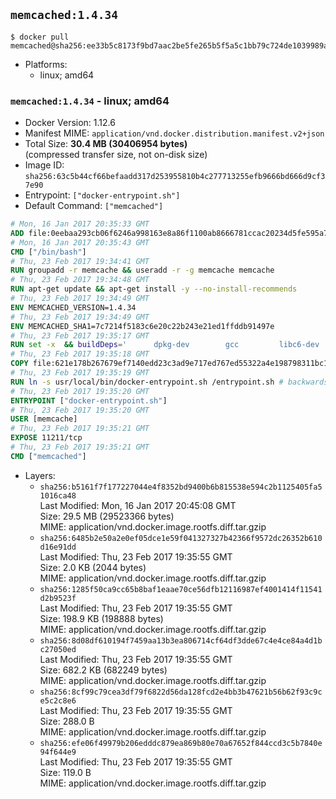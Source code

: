 ## `memcached:1.4.34`

```console
$ docker pull memcached@sha256:ee33b5c8173f9bd7aac2be5fe265b5f5a5c1bb79c724de1039989a20c6a43821
```

-	Platforms:
	-	linux; amd64

### `memcached:1.4.34` - linux; amd64

-	Docker Version: 1.12.6
-	Manifest MIME: `application/vnd.docker.distribution.manifest.v2+json`
-	Total Size: **30.4 MB (30406954 bytes)**  
	(compressed transfer size, not on-disk size)
-	Image ID: `sha256:63c5b44cf66befaadd317d253955810b4c277713255efb9666bd666d9cf37e90`
-	Entrypoint: `["docker-entrypoint.sh"]`
-	Default Command: `["memcached"]`

```dockerfile
# Mon, 16 Jan 2017 20:35:33 GMT
ADD file:0eebaa293cb06f6246a998163e8a86f1100ab8666781ccac20234d5fe595a7ec in / 
# Mon, 16 Jan 2017 20:35:43 GMT
CMD ["/bin/bash"]
# Thu, 23 Feb 2017 19:34:41 GMT
RUN groupadd -r memcache && useradd -r -g memcache memcache
# Thu, 23 Feb 2017 19:34:48 GMT
RUN apt-get update && apt-get install -y --no-install-recommends 		libevent-2.0-5 	&& rm -rf /var/lib/apt/lists/*
# Thu, 23 Feb 2017 19:34:49 GMT
ENV MEMCACHED_VERSION=1.4.34
# Thu, 23 Feb 2017 19:34:49 GMT
ENV MEMCACHED_SHA1=7c7214f5183c6e20c22b243e21ed1ffddb91497e
# Thu, 23 Feb 2017 19:35:17 GMT
RUN set -x 	&& buildDeps=' 		dpkg-dev 		gcc 		libc6-dev 		libevent-dev 		make 		perl 		wget 	' 	&& apt-get update && apt-get install -y $buildDeps --no-install-recommends 	&& rm -rf /var/lib/apt/lists/* 	&& wget -O memcached.tar.gz "http://memcached.org/files/memcached-$MEMCACHED_VERSION.tar.gz" 	&& echo "$MEMCACHED_SHA1  memcached.tar.gz" | sha1sum -c - 	&& mkdir -p /usr/src/memcached 	&& tar -xzf memcached.tar.gz -C /usr/src/memcached --strip-components=1 	&& rm memcached.tar.gz 	&& cd /usr/src/memcached 	&& ./configure --build="$(dpkg-architecture --query DEB_BUILD_GNU_TYPE)" 	&& make -j "$(nproc)" 	&& make install 	&& cd / && rm -rf /usr/src/memcached 	&& apt-get purge -y --auto-remove $buildDeps
# Thu, 23 Feb 2017 19:35:18 GMT
COPY file:621e178b267679ef7140edd23c3ad9e717ed767ed55322a4e198798311bc1d36 in /usr/local/bin/ 
# Thu, 23 Feb 2017 19:35:19 GMT
RUN ln -s usr/local/bin/docker-entrypoint.sh /entrypoint.sh # backwards compat
# Thu, 23 Feb 2017 19:35:20 GMT
ENTRYPOINT ["docker-entrypoint.sh"]
# Thu, 23 Feb 2017 19:35:20 GMT
USER [memcache]
# Thu, 23 Feb 2017 19:35:21 GMT
EXPOSE 11211/tcp
# Thu, 23 Feb 2017 19:35:21 GMT
CMD ["memcached"]
```

-	Layers:
	-	`sha256:b5161f7f177227044e4f8352bd9400b6b815538e594c2b1125405fa51016ca48`  
		Last Modified: Mon, 16 Jan 2017 20:45:08 GMT  
		Size: 29.5 MB (29523366 bytes)  
		MIME: application/vnd.docker.image.rootfs.diff.tar.gzip
	-	`sha256:6485b2e50a2e0ef05dce1e59f041327327b42366f9572dc26352b610d16e91dd`  
		Last Modified: Thu, 23 Feb 2017 19:35:55 GMT  
		Size: 2.0 KB (2044 bytes)  
		MIME: application/vnd.docker.image.rootfs.diff.tar.gzip
	-	`sha256:1285f50ca9cc65b8baf1eaae70ce56dfb12116987ef4001414f11541d2b9523f`  
		Last Modified: Thu, 23 Feb 2017 19:35:55 GMT  
		Size: 198.9 KB (198888 bytes)  
		MIME: application/vnd.docker.image.rootfs.diff.tar.gzip
	-	`sha256:8d08df610194f7459aa13b3ea806714cf64df3dde67c4e4ce84a4d1bc27050ed`  
		Last Modified: Thu, 23 Feb 2017 19:35:55 GMT  
		Size: 682.2 KB (682249 bytes)  
		MIME: application/vnd.docker.image.rootfs.diff.tar.gzip
	-	`sha256:8cf99c79cea3df79f6822d56da128fcd2e4bb3b47621b56b62f93c9ce5c2c8e6`  
		Last Modified: Thu, 23 Feb 2017 19:35:55 GMT  
		Size: 288.0 B  
		MIME: application/vnd.docker.image.rootfs.diff.tar.gzip
	-	`sha256:efe06f49979b206edddc879ea869b80e70a67652f844ccd3c5b7840e94f644e9`  
		Last Modified: Thu, 23 Feb 2017 19:35:55 GMT  
		Size: 119.0 B  
		MIME: application/vnd.docker.image.rootfs.diff.tar.gzip
